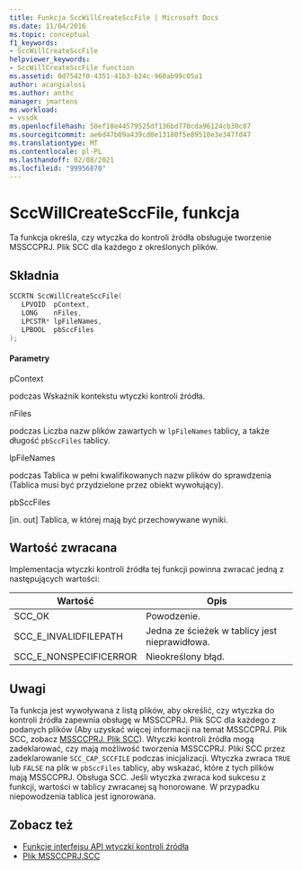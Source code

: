 ```yaml
---
title: Funkcja SccWillCreateSccFile | Microsoft Docs
ms.date: 11/04/2016
ms.topic: conceptual
f1_keywords:
- SccWillCreateSccFile
helpviewer_keywords:
- SccWillCreateSccFile function
ms.assetid: 0d7542f0-4351-41b3-b24c-960ab99c05a1
author: acangialosi
ms.author: anthc
manager: jmartens
ms.workload:
- vssdk
ms.openlocfilehash: 50ef18e44579525df136bd770cda96124cb30c87
ms.sourcegitcommit: ae6d47b09a439cd0e13180f5e89510e3e347fd47
ms.translationtype: MT
ms.contentlocale: pl-PL
ms.lasthandoff: 02/08/2021
ms.locfileid: "99956870"
---
```

# <a name="sccwillcreatesccfile-function"></a>SccWillCreateSccFile, funkcja
Ta funkcja określa, czy wtyczka do kontroli źródła obsługuje tworzenie MSSCCPRJ. Plik SCC dla każdego z określonych plików.

## <a name="syntax"></a>Składnia

```cpp
SCCRTN SccWillCreateSccFile(
   LPVOID  pContext,
   LONG    nFiles,
   LPCSTR* lpFileNames,
   LPBOOL  pbSccFiles
);
```

#### <a name="parameters"></a>Parametry
 pContext

podczas Wskaźnik kontekstu wtyczki kontroli źródła.

 nFiles

podczas Liczba nazw plików zawartych w `lpFileNames` tablicy, a także długość `pbSccFiles` tablicy.

 lpFileNames

podczas Tablica w pełni kwalifikowanych nazw plików do sprawdzenia (Tablica musi być przydzielone przez obiekt wywołujący).

 pbSccFiles

[in. out] Tablica, w której mają być przechowywane wyniki.

## <a name="return-value"></a>Wartość zwracana
 Implementacja wtyczki kontroli źródła tej funkcji powinna zwracać jedną z następujących wartości:

|Wartość|Opis|
|-----------|-----------------|
|SCC_OK|Powodzenie.|
|SCC_E_INVALIDFILEPATH|Jedna ze ścieżek w tablicy jest nieprawidłowa.|
|SCC_E_NONSPECIFICERROR|Nieokreślony błąd.|

## <a name="remarks"></a>Uwagi
 Ta funkcja jest wywoływana z listą plików, aby określić, czy wtyczka do kontroli źródła zapewnia obsługę w MSSCCPRJ. Plik SCC dla każdego z podanych plików (Aby uzyskać więcej informacji na temat MSSCCPRJ. Plik SCC, zobacz [MSSCCPRJ. Plik SCC](../extensibility/mssccprj-scc-file.md)). Wtyczki kontroli źródła mogą zadeklarować, czy mają możliwość tworzenia MSSCCPRJ. Pliki SCC przez zadeklarowanie `SCC_CAP_SCCFILE` podczas inicjalizacji. Wtyczka zwraca `TRUE` lub `FALSE` na plik w `pbSccFiles` tablicy, aby wskazać, które z tych plików mają MSSCCPRJ. Obsługa SCC. Jeśli wtyczka zwraca kod sukcesu z funkcji, wartości w tablicy zwracanej są honorowane. W przypadku niepowodzenia tablica jest ignorowana.

## <a name="see-also"></a>Zobacz też
- [Funkcje interfejsu API wtyczki kontroli źródła](../extensibility/source-control-plug-in-api-functions.md)
- [Plik MSSCCPRJ.SCC](../extensibility/mssccprj-scc-file.md)
